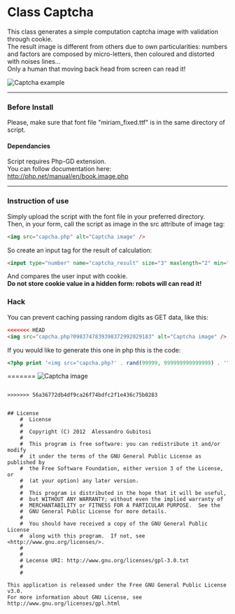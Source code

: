 # Class Captcha
This class generates a simple computation captcha image with validation through cookie.  
The result image is different from others due to own particularities: numbers and factors are composed by micro-letters, then coloured and distorted with noises lines...  
Only a human that moving back head from screen can read it!


![Captcha example](https://raw.github.com/gubi/Classes-and-functions/master/Captcha/captcha.png "Captcha example")

----


### Before Install
Please, make sure that font file "miriam_fixed.ttf" is in the same directory of script.

#### Dependancies
Script requires Php-GD extension.  
You can follow documentation here: http://php.net/manual/en/book.image.php

----


### Instruction of use
Simply upload the script with the font file in your preferred directory.  
Then, in your form, call the script as image in the src attribute of image tag:
```HTML
<img src="capcha.php" alt="Captcha image" />
```

So create an input tag for the result of calculation:
```HTML
<input type="number" name="captcha_result" size="3" maxlength="2" min="0" max="99" />
```

And compares the user input with cookie.  
**Do not store cookie value in a hidden form: robots will can read it!**

### Hack
You can prevent caching passing random digits as GET data, like this:
```HTML
<<<<<<< HEAD
<img src="capcha.php?0983747839398372992029183" alt="Captcha image" />
```

If you would like to generate this one in php this is the code: 
```Php
<?php print '<img src="capcha.php?' . rand(99999, 999999999999999) . '" alt="Captcha image" />'; ?>
```
=======
<img src="capcha.php*?0983747839398372992029183" alt="Captcha image" />
```

>>>>>>> 56a36772db4df9ca26f74bdfc2f1e436c75b0283


## License
    #  License
    #  
    #  Copyright (C) 2012  Alessandro Gubitosi
    #  
    #  This program is free software: you can redistribute it and/or modify
    #  it under the terms of the GNU General Public License as published by
    #  the Free Software Foundation, either version 3 of the License, or
    #  (at your option) any later version.
    #  
    #  This program is distributed in the hope that it will be useful,
    #  but WITHOUT ANY WARRANTY; without even the implied warranty of
    #  MERCHANTABILITY or FITNESS FOR A PARTICULAR PURPOSE.  See the
    #  GNU General Public License for more details.
    #  
    #  You should have received a copy of the GNU General Public License
    #  along with this program.  If not, see <http://www.gnu.org/licenses/>.
    #
    #
    # Lecense URI: http://www.gnu.org/licenses/gpl-3.0.txt
    #
    #    

This application is released under the Free GNU General Public License v3.0.
For more information about GNU License, see http://www.gnu.org/licenses/gpl.html